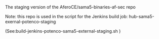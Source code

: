The staging version of the AferoCE/sama5-binaries-af-sec repo

Note: this repo is used in the script for the Jenkins build job:
 hub-sama5-exernal-potenco-staging

(See:build-jenkins-potenco-sama5-external-staging.sh  )
